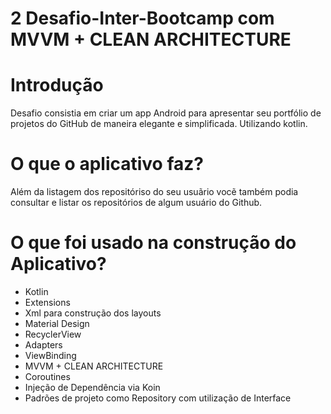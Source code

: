 # 2 Desafio-Inter-Bootcamp com MVVM + CLEAN ARCHITECTURE 
# Introdução 
Desafio consistia em criar um app Android para apresentar seu portfólio de projetos do GitHub de maneira elegante e simplificada. Utilizando kotlin.


# O que o aplicativo faz?
 Além da listagem dos repositóriso do seu usuãrio vocẽ também podia consultar e listar os repositórios de algum usuário do Github.

# O que foi usado na construção do Aplicativo?
- Kotlin
- Extensions
- Xml para construção dos layouts
- Material Design
- RecyclerView
- Adapters 
- ViewBinding
- MVVM + CLEAN ARCHITECTURE 
- Coroutines
- Injeção de Dependência via Koin
- Padrões de projeto como Repository com utilização de Interface


